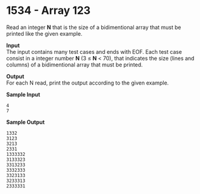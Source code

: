# 1534 - Array 123

Read an integer **N** that is the size of a bidimentional array that must be printed like the given example.

**Input**<br>
The input contains many test cases and ends with EOF. Each test case consist in a integer number **N** (3 ≤ **N** < 70), that indicates the size (lines and columns) of a bidimentional array that must be printed.

**Output**<br>
For each N read, print the output according to the given example.

**Sample Input**
````
4
7
````    

**Sample Output**
````
1332 
3123 
3213 
2331 
1333332 
3133323 
3313233 
3332333 
3323133 
3233313 
2333331
````